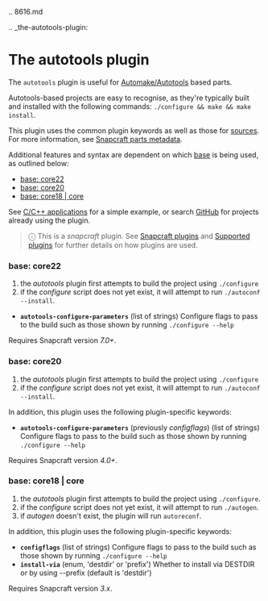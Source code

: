 .. 8616.md

.. _the-autotools-plugin:

# The autotools plugin

The `autotools` plugin is useful for [Automake/Autotools](https://www.gnu.org/software/automake/) based parts.

Autotools-based projects are easy to recognise, as they're typically built and installed with the following commands: `./configure && make && make install`.

This plugin uses the common plugin keywords as well as those for [sources](snapcraft-parts-metadata.md#the-autotools-plugin-heading--source). For more information, see [Snapcraft parts metadata](snapcraft-parts-metadata.md).

Additional features and syntax are dependent on which [base](base-snaps.md) is being used, as outlined below:

- [base: core22](#the-autotools-plugin-heading--core22)
- [base: core20](#the-autotools-plugin-heading--core20)
- [base: core18 | core](#the-autotools-plugin-heading--core18)

See [C/C++ applications](c-c-applications.md) for a simple example, or search [GitHub](https://github.com/search?q=path%3Asnapcraft.yaml+%22plugin%3A+autotools%22&type=Code) for projects already using the plugin.

> ⓘ  This is a *snapcraft* plugin. See [Snapcraft plugins](snapcraft-plugins.md) and [Supported plugins](supported-plugins.md) for further details on how plugins are used.

<h3 id='the-autotools-plugin-heading--core22'>base: core22</h3>

1. the *autotools* plugin first attempts to build the project using `./configure`
2. if the *configure* script does not yet exist, it will attempt to run `./autoconf --install`.

- **`autotools-configure-parameters`** (list of strings)
     Configure flags to pass to the build such as those shown by running `./configure --help`

Requires Snapcraft version _7.0+_.

<h3 id='the-autotools-plugin-heading--core20'>base: core20</h3>

1. the *autotools* plugin first attempts to build the project using `./configure`
1. if the *configure* script does not yet exist, it will attempt to run `./autoconf --install`.

In addition, this plugin uses the following plugin-specific keywords:

- **`autotools-configure-parameters`** (previously _configflags_) (list of strings)
     Configure flags to pass to the build such as those shown by running `./configure --help`

Requires Snapcraft version _4.0+_.

<h3 id='the-autotools-plugin-heading--core18'>base: core18 | core</h3>

1. the *autotools* plugin first attempts to build the project using `./configure`.
1. if the *configure* script does not yet exist, it will attempt to run `./autogen`.
1. if *autogen* doesn't exist, the plugin will run `autoreconf`.

In addition, this plugin uses the following plugin-specific keywords:

- **`configflags`** (list of strings)
     Configure flags to pass to the build such as those shown by running `./configure --help`
- **`install-via`** (enum, 'destdir' or 'prefix')
     Whether to install via DESTDIR or by using --prefix (default is
      'destdir')

Requires Snapcraft version _3.x_.